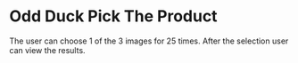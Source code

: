 # Odd Duck Pick The Product

The user can choose 1 of the 3 images for 25 times. After the selection user can view the results. 
